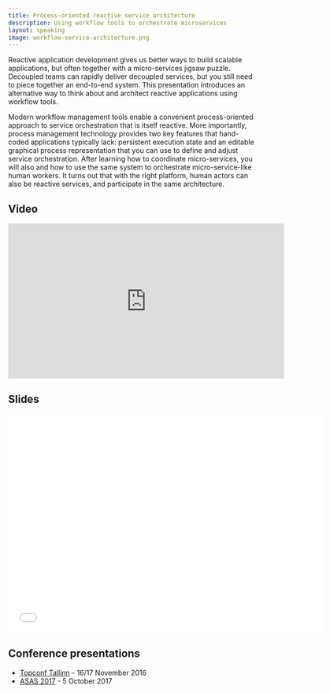 ```yaml
---
title: Process-oriented reactive service architecture
description: Using workflow tools to orchestrate microservices
layout: speaking
image: workflow-service-architecture.png
---
```


Reactive application development gives us better ways to build scalable applications, but often together with a micro-services jigsaw puzzle.
Decoupled teams can rapidly deliver decoupled services, but you still need to piece together an end-to-end system.
This presentation introduces an alternative way to think about and architect reactive applications using workflow tools.

Modern workflow management tools enable a convenient process-oriented approach to service orchestration that is itself reactive.
More importantly, process management technology provides two key features that hand-coded applications typically lack:
persistent execution state and an editable graphical process representation that you can use to define and adjust service orchestration.
After learning how to coordinate micro-services, you will also and how to use the same system to orchestrate micro-service-like human workers.
It turns out that with the right platform, human actors can also be reactive services, and participate in the same architecture.

## Video

<iframe width="560" height="315" src="https://www.youtube.com/embed/_LUBKprSy1Q" frameborder="0" allowfullscreen></iframe>

## Slides

<iframe src="//www.slideshare.net/slideshow/embed_code/key/2b7Ffrxmycwlri" width="640" height="444" frameborder="0" marginwidth="0" marginheight="0" scrolling="no"></iframe>

## Conference presentations

* [Topconf Tallinn](http://topconf.com/tallinn-2016/trackevent/process-oriented-reactive-service-architecture/) - 16/17 November 2016
* [ASAS 2017](https://www.asas.nl/2017/program/) - 5 October 2017
